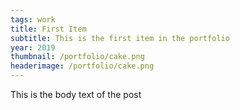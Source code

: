 ```yaml
---
tags: work
title: First Item
subtitle: This is the first item in the portfolio
year: 2019
thumbnail: /portfolio/cake.png
headerimage: /portfolio/cake.png
---
```

This is the body text of the post
